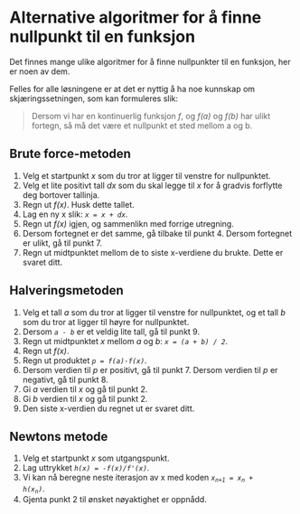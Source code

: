 # Alternative algoritmer for å finne nullpunkt til en funksjon

Det finnes mange ulike algoritmer for å finne nullpunkter til en funksjon, her er noen av dem. 

Felles for alle løsningene er at det er nyttig å ha noe kunnskap om skjæringssetningen, som kan formuleres slik: 

> Dersom vi har en kontinuerlig funksjon _f_, og _f(a)_ og _f(b)_ har ulikt fortegn, så må det være et nullpunkt et sted mellom a og b.

## Brute force-metoden

1. Velg et startpunkt _x_ som du tror at ligger til venstre for nullpunktet.
2. Velg et lite positivt tall _dx_ som du skal legge til _x_ for å gradvis forflytte deg bortover tallinja.
3. Regn ut _f(x)_. Husk dette tallet.
4. Lag en ny x slik: <code>_x&nbsp;= x&nbsp;+&nbsp;dx_</code>.
5. Regn ut _f(x)_ igjen, og sammenlikn med forrige utregning. 
6. Dersom fortegnet er det samme, gå tilbake til punkt 4. Dersom fortegnet er ulikt, gå til punkt 7.
7. Regn ut midtpunktet mellom de to siste x-verdiene du brukte. Dette er svaret ditt.

## Halveringsmetoden

1. Velg et tall _a_ som du tror at ligger til venstre for nullpunktet, og et tall _b_ som du tror at ligger til høyre for nullpunktet.
2. Dersom <code>_a&nbsp;-&nbsp;b_</code> er et veldig lite tall, gå til punkt 9.
3. Regn ut midtpunktet _x_ mellom _a_ og _b_: <code>_x&nbsp;=&nbsp;(a&nbsp;+&nbsp;b)&nbsp;/&nbsp;2_</code>.
4. Regn ut _f(x)_. 
5. Regn ut produktet <code>_p&nbsp;=&nbsp;f(a)&middot;f(x)_</code>.
6. Dersom verdien til _p_ er positivt, gå til punkt 7. Dersom verdien til _p_ er negativt, gå til punkt 8.
7. Gi _a_ verdien til _x_ og gå til punkt 2.
8. Gi _b_ verdien til _x_ og gå til punkt 2.
9. Den siste x-verdien du regnet ut er svaret ditt.

## Newtons metode

1. Velg et startpunkt _x_ som utgangspunkt.
2. Lag uttrykket <code>_h(x) = -f(x)/f'(x)_</code>.
3. Vi kan nå beregne neste iterasjon av x med koden <code>_x<sub>n+1</sub> = x<sub>n</sub> + h(x<sub>n</sub>)_</code>.
4. Gjenta punkt 2 til ønsket nøyaktighet er oppnådd.